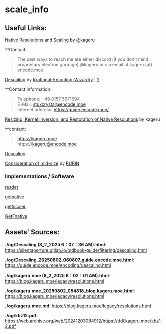 # scale_info

## Useful Links:

[Native Resolutions and Scaling](https://blog.kageru.moe/legacy/resolutions.html) by @kageru

^^Contact:
> The best ways to reach me are either discord (if you don’t mind proprietary electron garbage) @kageru or via email at kageru (at) encode.moe.

[Descaling](https://guide.encode.moe/encoding/descaling.html) by [Irrational-Encoding-Wizardry](https://github.com/Irrational-Encoding-Wizardry) | [2](https://github.com/Irrational-Encoding-Wizardry/guide.encode.moe/)

^^Contact Information:

> Telephone: +49 8157 5971694  
> E-Mail: stuxcrystal@encode.moe  
> Internet address: https://guide.encode.moe/  

[Resizing, Kernel Inversion, and Restoration of Native Resolutions](https://web.archive.org/web/20241203084912/https://ddl.kageru.moe/kbz12.pdf) by kageru

^^contact:

> https://kageru.moe  
> https://kageru@encode.moe

[Descaling](https://silentaperture.gitlab.io/mdbook-guide/filtering/descaling.html) 

[Consideration of mid-size](https://web.archive.org/web/20231123073420/https://anibin.blogspot.com/2014/01/blog-post_3155.html) by [RURIN](https://web.archive.org/web/20231123073420/https://www.blogger.com/profile/14268973630329501600)

### Implementations / Software
[resdet](https://github.com/0x09/resdet)

[getnative](https://github.com/Infiziert90/getnative)

[getfscaler](https://github.com/Jaded-Encoding-Thaumaturgy/getfscaler)

[GetFnative](https://github.com/YomikoR/GetFnative)

## Assets' Sources:

**./og/Descaling (8_2_2025 6：07：36 AM).html**:
https://silentaperture.gitlab.io/mdbook-guide/filtering/descaling.html

**./og/Descaling_20250802_060807_guide.encode.moe.html**:
https://guide.encode.moe/encoding/descaling.html

**./og/kageru.moe (8_2_2025 6：02：01 AM).html**:
https://blog.kageru.moe/legacy/resolutions.html

**./og/kageru.moe_20250802_054818_blog.kageru.moe.html**:
https://blog.kageru.moe/legacy/resolutions.html

**./og/kageru.moe.md**:
https://blog.kageru.moe/legacy/resolutions.html

**./og/kbz12.pdf**:
https://web.archive.org/web/20241203084912/https://ddl.kageru.moe/kbz12.pdf


